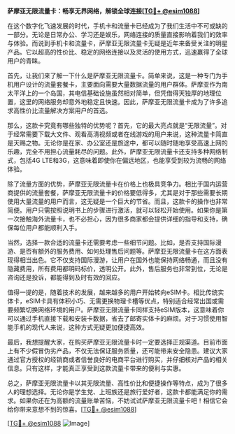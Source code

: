 **萨摩亚无限流量卡：畅享无界网络，解锁全球连接[[TG💪+ @esim1088](https://t.me/s/esim1088)]**

在这个数字化飞速发展的时代，手机卡和流量卡已经成为了我们生活中不可或缺的一部分。无论是日常办公、学习还是娱乐，网络连接的质量直接影响着我们的效率与体验。而说到手机卡和流量卡，萨摩亚无限流量卡无疑是近年来备受关注的明星产品。它以超高的性价比、稳定的网络连接以及灵活的使用方式，迅速赢得了全球用户的青睐。

首先，让我们来了解一下什么是萨摩亚无限流量卡。简单来说，这是一种专门为手机用户设计的流量套餐卡，主要面向需要大量数据流量的用户群体。萨摩亚作为南太平洋上的一个岛国，其电信基础设施虽然相对简单，但凭借得天独厚的地理位置，这里的网络服务却意外地稳定且快速。因此，萨摩亚无限流量卡成为了许多追求高性价比流量解决方案用户的首选。

那么，这款卡究竟有哪些独特的优势呢？首先，它的最大亮点就是“无限流量”。对于经常需要下载大文件、观看高清视频或者在线游戏的用户来说，这种流量卡简直是天赐之物。无论你是在家、办公室还是旅途中，都可以随时随地享受高速上网的乐趣，完全不用担心流量耗尽的问题。此外，萨摩亚无限流量卡还支持多种网络制式，包括4G LTE和3G，这意味着即使你在偏远地区，也能享受到较为流畅的网络体验。

除了流量方面的优势，萨摩亚无限流量卡在价格上也极具竞争力。相比于国内运营商提供的流量套餐，萨摩亚无限流量卡的价格要低得多，尤其是对于那些需要长期使用大量流量的用户而言，这无疑是一个巨大的节省。而且，这款卡的操作也非常简便。用户只需按照说明书上的步骤进行激活，就可以轻松开始使用。如果你是第一次接触海外流量卡，也不必担心，因为很多商家都会提供详细的指导和支持，确保每位用户都能顺利入手。

当然，选择一款合适的流量卡还需要考虑一些细节问题。比如，是否支持国际漫游、是否有额外的服务费用、如何处理售后问题等。萨摩亚无限流量卡在这方面表现得相当出色。它不仅支持国际漫游，让用户在国外也能保持网络畅通，而且没有隐藏费用，所有费用都明码标价，透明公开。此外，售后服务也非常到位，无论是咨询还是投诉，都能得到及时有效的回应。

值得一提的是，随着技术的发展，越来越多的用户开始转向eSIM卡。相比传统实体卡，eSIM卡具有体积小巧、无需更换物理卡槽等优点，特别适合经常出国或需要频繁切换网络环境的用户。萨摩亚无限流量卡同样支持eSIM版本，这意味着你可以通过手机直接下载和安装卡数据，省去了邮寄实体卡的麻烦。对于习惯使用智能手机的现代人来说，这种方式无疑更加便捷高效。

最后，我想提醒大家，在购买萨摩亚无限流量卡时一定要选择正规渠道。目前市面上有不少假冒伪劣产品，不仅无法保证服务质量，还可能带来安全隐患。建议大家通过官方授权的经销商或者信誉良好的电商平台进行购买，并仔细核对产品的相关信息。只有这样，才能真正享受到这款流量卡带来的便利与实惠。

总之，萨摩亚无限流量卡以其无限流量、高性价比和便捷操作等特点，成为了很多人的理想选择。无论你是学生党、上班族还是旅行爱好者，这款卡都能满足你的需求。如果你还在为高额的流量账单苦恼，不妨试试萨摩亚无限流量卡吧！相信它会给你带来意想不到的惊喜。[[TG💪+ @esim1088](https://t.me/s/esim1088)]

[[TG💪+ @esim1088](https://t.me/s/esim1088) ![Image](https://i.postimg.cc/4NQfJmqS/Snipaste-2025-05-13-00-14-12.png)]